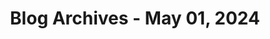 ---
layout: category
title: "Blog Archives - May 01, 2024" 
category: "year-2024"
lang: en
permalink: '/category/2024/05'
path: '/category/2024/05'
pagination:
    enabled: true
    category: ["year-2024", "month-05"]
    permalink: /page/:num/
    locale: en
---